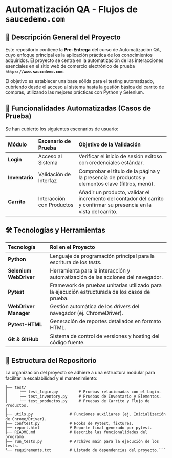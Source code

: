 # Automatización QA - Flujos de `saucedemo.com`


## 📄 Descripción General del Proyecto

Este repositorio contiene la **Pre-Entrega** del curso de Automatización QA, cuyo enfoque principal es la aplicación práctica de los conocimientos adquiridos. El proyecto se centra en la automatización de las interacciones esenciales en el sitio web de comercio electrónico de prueba **`https://www.saucedemo.com`**.

El objetivo es establecer una base sólida para el testing automatizado, cubriendo desde el acceso al sistema hasta la gestión básica del carrito de compras, utilizando las mejores prácticas con Python y Selenium.

## 🚀 Funcionalidades Automatizadas (Casos de Prueba)

Se han cubierto los siguientes escenarios de usuario:

| Módulo | Escenario de Prueba | Objetivo de la Validación |
| :---   | :--- | :--- |
| **Login** | Acceso al Sistema | Verificar el inicio de sesión exitoso con credenciales estándar. |
| **Inventario** | Validación de Interfaz | Comprobar el título de la página y la presencia de productos y elementos clave (filtros, menú). |
| **Carrito** | Interacción con Productos | Añadir un producto, validar el incremento del contador del carrito y confirmar su presencia en la vista del carrito. |

## 🛠️ Tecnologías y Herramientas

| Tecnología | Rol en el Proyecto |
| :--- | :--- |
| **Python** | Lenguaje de programación principal para la escritura de los *tests*. |
| **Selenium WebDriver** | Herramienta para la interacción y automatización de las acciones del navegador. |
| **Pytest** | Framework de pruebas unitarias utilizado para la ejecución estructurada de los casos de prueba. |
| **WebDriver Manager** | Gestión automática de los *drivers* del navegador (ej. ChromeDriver). |
| **Pytest-HTML** | Generación de reportes detallados en formato HTML. |
| **Git & GitHub** | Sistema de control de versiones y hosting del código fuente. |

## 📁 Estructura del Repositorio

La organización del proyecto se adhiere a una estructura modular para facilitar la escalabilidad y el mantenimiento:

```preentrega-rodriguezjorge/ 
├── test/ 
│     ├── test_login.py         # Pruebas relacionadas con el Login. 
│     ├── test_inventory.py     # Pruebas de Inventario y Elementos. 
│     └── test_productos.py     # Pruebas de Carrito y Flujo de Productos.
│ 
├── utils.py                # Funciones auxiliares (ej. Inicialización de Chrome/Driver). 
├── conftest.py             # Hooks de Pytest, fixtures. 
├── report.html             # Reporte final generado por pytest. 
├── README.md               # Describe las funcionalidades del programa. 
├── run_tests.py            # Archivo main para la ejecución de los tests. 
└── requirements.txt        # Listado de dependencias del proyecto.```